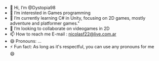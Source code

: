- 👋 Hi, I’m @Dystopia98
- 👀 I’m interested in Games programming
- 🌱 I’m currently learning C# in Unity, focusing on 2D games, mostly adventure and platformer games."
- 💞️ I’m looking to collaborate on videogames in 2D
- 📫 How to reach me E-mail : nicolasf22@live.com.ar
- 😄 Pronouns: ...
- ⚡ Fun fact: As long as it's respectful, you can use any pronouns for me 😄

<!---
Dystopia98/Dystopia98 is a ✨ special ✨ repository because its `README.md` (this file) appears on your GitHub profile.
You can click the Preview link to take a look at your changes.
--->
